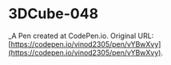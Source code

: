 # 3DCube-048
 _A Pen created at CodePen.io. Original URL: [https://codepen.io/vinod2305/pen/vYBwXvy](https://codepen.io/vinod2305/pen/vYBwXvy).

 